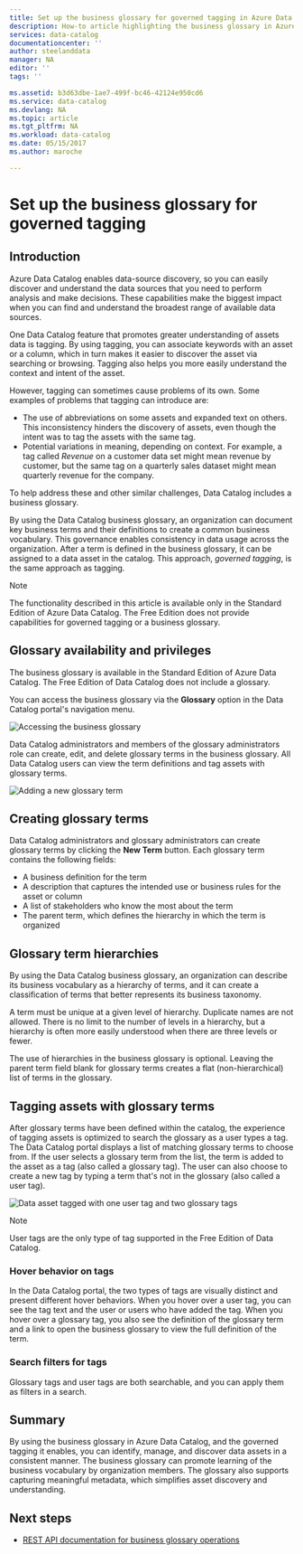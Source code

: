 ```yaml
---
title: Set up the business glossary for governed tagging in Azure Data Catalog | Microsoft Docs
description: How-to article highlighting the business glossary in Azure Data Catalog for defining and using a common business vocabulary to tag registered data assets.
services: data-catalog
documentationcenter: ''
author: steelanddata
manager: NA
editor: ''
tags: ''

ms.assetid: b3d63dbe-1ae7-499f-bc46-42124e950cd6
ms.service: data-catalog
ms.devlang: NA
ms.topic: article
ms.tgt_pltfrm: NA
ms.workload: data-catalog
ms.date: 05/15/2017
ms.author: maroche

---
```

# Set up the business glossary for governed tagging
## Introduction
Azure Data Catalog enables data-source discovery, so you can easily discover and understand the data sources that you need to perform analysis and make decisions. These capabilities make the biggest impact when you can find and understand the broadest range of available data sources.

One Data Catalog feature that promotes greater understanding of assets data is tagging. By using tagging, you can associate keywords with an asset or a column, which in turn makes it easier to discover the asset via searching or browsing. Tagging also helps you more easily understand the context and intent of the asset.

However, tagging can sometimes cause problems of its own. Some examples of problems that tagging can introduce are:

* The use of abbreviations on some assets and expanded text on others. This inconsistency hinders the discovery of assets, even though the intent was to tag the assets with the same tag.
* Potential variations in meaning, depending on context. For example, a tag called *Revenue* on a customer data set might mean revenue by customer, but the same tag on a quarterly sales dataset might mean quarterly revenue for the company.  

To help address these and other similar challenges, Data Catalog includes a business glossary.

By using the Data Catalog business glossary, an organization can document key business terms and their definitions to create a common business vocabulary. This governance enables consistency in data usage across the organization. After a term is defined in the business glossary, it can be assigned to a data asset in the catalog. This approach, *governed tagging*, is the same approach as tagging.

> [!NOTE]
> The functionality described in this article is available only in the Standard Edition of Azure Data Catalog. The Free Edition does not provide capabilities for governed tagging or a business glossary.
>
>

## Glossary availability and privileges
The business glossary is available in the Standard Edition of Azure Data Catalog. The Free Edition of Data Catalog does not include a glossary.

You can access the business glossary via the **Glossary** option in the Data Catalog portal's navigation menu.  

![Accessing the business glossary](./media/data-catalog-how-to-business-glossary/01-portal-menu.png)

Data Catalog administrators and members of the glossary administrators role can create, edit, and delete glossary terms in the business glossary. All Data Catalog users can view the term definitions and tag assets with glossary terms.

![Adding a new glossary term](./media/data-catalog-how-to-business-glossary/02-new-term.png)

## Creating glossary terms
Data Catalog administrators and glossary administrators can create glossary terms by clicking the **New Term** button. Each glossary term contains the following fields:

* A business definition for the term
* A description that captures the intended use or business rules for the asset or column
* A list of stakeholders who know the most about the term
* The parent term, which defines the hierarchy in which the term is organized

## Glossary term hierarchies
By using the Data Catalog business glossary, an organization can describe its business vocabulary as a hierarchy of terms, and it can create a classification of terms that better represents its business taxonomy.

A term must be unique at a given level of hierarchy. Duplicate names are not allowed. There is no limit to the number of levels in a hierarchy, but a hierarchy is often more easily understood when there are three levels or fewer.

The use of hierarchies in the business glossary is optional. Leaving the parent term field blank for glossary terms creates a flat (non-hierarchical) list of terms in the glossary.  

## Tagging assets with glossary terms
After glossary terms have been defined within the catalog, the experience of tagging assets is optimized to search the glossary as a user types a tag. The Data Catalog portal displays a list of matching glossary terms to choose from. If the user selects a glossary term from the list, the term is added to the asset as a tag (also called a glossary tag). The user can also choose to create a new tag by typing a term that's not in the glossary (also called a user tag).

![Data asset tagged with one user tag and two glossary tags](./media/data-catalog-how-to-business-glossary/03-tagged-asset.png)

> [!NOTE]
> User tags are the only type of tag supported in the Free Edition of Data Catalog.
>
>

### Hover behavior on tags
In the Data Catalog portal, the two types of tags are visually distinct and present different hover behaviors. When you hover over a user tag, you can see the tag text and the user or users who have added the tag. When you hover over a glossary tag, you also see the definition of the glossary term and a link to open the business glossary to view the full definition of the term.

### Search filters for tags
Glossary tags and user tags are both searchable, and you can apply them as filters in a search.

## Summary
By using the business glossary in Azure Data Catalog, and the governed tagging it enables, you can identify, manage, and discover data assets in a consistent manner. The business glossary can promote learning of the business vocabulary by organization members. The glossary also supports capturing meaningful metadata, which simplifies asset discovery and understanding.

## Next steps
* [REST API documentation for business glossary operations](https://msdn.microsoft.com/library/mt708855.aspx)
